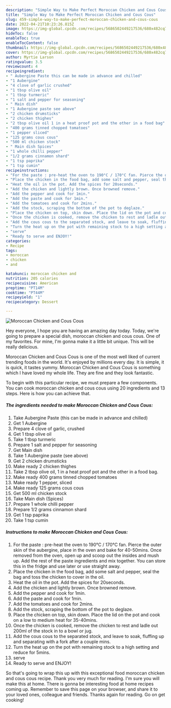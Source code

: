 ```yaml
---
description: "Simple Way to Make Perfect Moroccan Chicken and Cous Cous"
title: "Simple Way to Make Perfect Moroccan Chicken and Cous Cous"
slug: 459-simple-way-to-make-perfect-moroccan-chicken-and-cous-cous
date: 2022-04-21T10:23:26.815Z
image: https://img-global.cpcdn.com/recipes/5686502449217536/680x482cq70/moroccan-chicken-and-cous-cous-recipe-main-photo.jpg
hideToc: false
enableToc: true
enableTocContent: false
thumbnail: https://img-global.cpcdn.com/recipes/5686502449217536/680x482cq70/moroccan-chicken-and-cous-cous-recipe-main-photo.jpg
cover: https://img-global.cpcdn.com/recipes/5686502449217536/680x482cq70/moroccan-chicken-and-cous-cous-recipe-main-photo.jpg
author: Myrtie Larson
ratingvalue: 3.5
reviewcount: 4
recipeingredient:
- " Aubergine Paste this can be made in advance and chilled"
- "1 Aubergine"
- "4 clove of garlic crushed"
- "1 tbsp olive oil"
- "1 tbsp turmeric"
- "1 salt and pepper for seasoning"
- " Main dish"
- "1 Aubergine paste see above"
- "2 chicken drumsticks"
- "2 chicken thighes"
- "2 tbsp olive oil 1 in a heat proof pot and the other in a food bag"
- "400 grams tinned chopped tomatoes"
- "1 pepper sliced"
- "125 grams cous cous"
- "500 ml chicken stock"
- " Main dish Spices"
- "1 whole chilli pepper"
- "1/2 grams cinnamon shard"
- "1 tsp paprika"
- "1 tsp cumin"
recipeinstructions:
- "For the paste : pre-heat the oven to 190°C / 170°C fan. Pierce the outer skin of the aubergine, place in the oven and bake for 40-50mins. Once removed from the oven, open up and scoop out the insides and mush up. Add the rest of the paste ingredients and mix together. You can store this in the fridge and use later or use straight away."
- "Place the chicken in the food bag, add some salt and pepper, seal the bag and toss the chicken to cover in the oil."
- "Heat the oil in the pot. Add the spices for 20seconds."
- "Add the chicken and lightly brown. Once browned remove."
- "Add the pepper and cook for 1min."
- "Add the paste and cook for 1min."
- "Add the tomatoes and cook for 2mins."
- "Add the stock, scraping the bottom of the pot to deglaze."
- "Place the chicken on top, skin down. Place the lid on the pot and cook on a low to medium heat for 35-40mins."
- "Once the chicken is cooked, remove the chicken to rest and ladle out 200ml of the stock in to a bowl or jug."
- "Add the cous cous to the separated stock, and leave to soak, fluffing up and separating with a fork after a couple mins."
- "Turn the heat up on the pot with remaining stock to a high setting and reduce for 5mins."
- "serve"
- "Ready to serve and ENJOY!"
categories:
- Recipe
tags:
- moroccan
- chicken
- and

katakunci: moroccan chicken and 
nutrition: 205 calories
recipecuisine: American
preptime: "PT14M"
cooktime: "PT44M"
recipeyield: "1"
recipecategory: Dessert

---
```



![Moroccan Chicken and Cous Cous](https://img-global.cpcdn.com/recipes/5686502449217536/680x482cq70/moroccan-chicken-and-cous-cous-recipe-main-photo.jpg)

Hey everyone, I hope you are having an amazing day today. Today, we're going to prepare a special dish, moroccan chicken and cous cous. One of my favorites. For mine, I'm gonna make it a little bit unique. This will be really delicious.

Moroccan Chicken and Cous Cous is one of the most well liked of current trending foods in the world. It's enjoyed by millions every day. It is simple, it is quick, it tastes yummy. Moroccan Chicken and Cous Cous is something which I have loved my whole life. They are fine and they look fantastic.




To begin with this particular recipe, we must prepare a few components. You can cook moroccan chicken and cous cous using 20 ingredients and 13 steps. Here is how you can achieve that.

<!--inarticleads1-->

##### The ingredients needed to make Moroccan Chicken and Cous Cous:

1. Take  Aubergine Paste (this can be made in advance and chilled)
1. Get 1 Aubergine
1. Prepare 4 clove of garlic, crushed
1. Get 1 tbsp olive oil
1. Take 1 tbsp turmeric
1. Prepare 1 salt and pepper for seasoning
1. Get  Main dish
1. Take 1 Aubergine paste (see above)
1. Get 2 chicken drumsticks
1. Make ready 2 chicken thighes
1. Take 2 tbsp olive oil, 1 in a heat proof pot and the other in a food bag.
1. Make ready 400 grams tinned chopped tomatoes
1. Make ready 1 pepper, sliced
1. Make ready 125 grams cous cous
1. Get 500 ml chicken stock
1. Take  Main dish (Spices)
1. Prepare 1 whole chilli pepper
1. Prepare 1/2 grams cinnamon shard
1. Get 1 tsp paprika
1. Take 1 tsp cumin




<!--inarticleads2-->

##### Instructions to make Moroccan Chicken and Cous Cous:

1. For the paste : pre-heat the oven to 190°C / 170°C fan. Pierce the outer skin of the aubergine, place in the oven and bake for 40-50mins. Once removed from the oven, open up and scoop out the insides and mush up. Add the rest of the paste ingredients and mix together. You can store this in the fridge and use later or use straight away.
1. Place the chicken in the food bag, add some salt and pepper, seal the bag and toss the chicken to cover in the oil.
1. Heat the oil in the pot. Add the spices for 20seconds.
1. Add the chicken and lightly brown. Once browned remove.
1. Add the pepper and cook for 1min.
1. Add the paste and cook for 1min.
1. Add the tomatoes and cook for 2mins.
1. Add the stock, scraping the bottom of the pot to deglaze.
1. Place the chicken on top, skin down. Place the lid on the pot and cook on a low to medium heat for 35-40mins.
1. Once the chicken is cooked, remove the chicken to rest and ladle out 200ml of the stock in to a bowl or jug.
1. Add the cous cous to the separated stock, and leave to soak, fluffing up and separating with a fork after a couple mins.
1. Turn the heat up on the pot with remaining stock to a high setting and reduce for 5mins.
1. serve
1. Ready to serve and ENJOY!



So that's going to wrap this up with this exceptional food moroccan chicken and cous cous recipe. Thank you very much for reading. I'm sure you will make this at home. There is gonna be interesting food at home recipes coming up. Remember to save this page on your browser, and share it to your loved ones, colleague and friends. Thanks again for reading. Go on get cooking!
